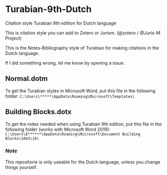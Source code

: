 # Turabian-9th-Dutch
Citation style Turabian 9th edition for Dutch language

This is citation style you can add to Zotero or Jurism. (@zotero / @Juris-M Project) 

This is the Notes-Bibliography style of Turabian for making citations in the Dutch language.

If I did something wrong, let me know by opening a issue.

## Normal.dotm
To get the Turabian styles in Microsoft Word, put this file in the following folder: `C:\Users\*****\AppData\Roaming\Microsoft\Templates\`

## Building Blocks.dotx
To get the index needed when using Turabian 9th edition, put this file in the following folder (works with Microsoft Word 2019): `C:\Users\E******\AppData\Roaming\Microsoft\Document Building Blocks\1043\16\`

### *Note*
This repositorie is only useable for the Dutch language, unless you change things yourself.
